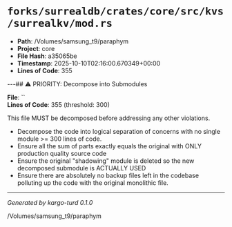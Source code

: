 # `forks/surrealdb/crates/core/src/kvs/surrealkv/mod.rs`

- **Path**: /Volumes/samsung_t9/paraphym
- **Project**: core
- **File Hash**: a35065be  
- **Timestamp**: 2025-10-10T02:16:00.670349+00:00  
- **Lines of Code**: 355

---## ⚠️ PRIORITY: Decompose into Submodules

**File**: ``  
**Lines of Code**: 355 (threshold: 300)

This file MUST be decomposed before addressing any other violations.

- Decompose the code into logical separation of concerns with no single module >= 300 lines of code. 
- Ensure all the sum of parts exactly equals the original with ONLY production quality source code
- Ensure the original "shadowing" module is deleted so the new decomposed submodule is ACTUALLY USED
- Ensure there are absolutely no backup files left in the codebase polluting up the code with the original monolithic file.

------

*Generated by kargo-turd 0.1.0*

/Volumes/samsung_t9/paraphym